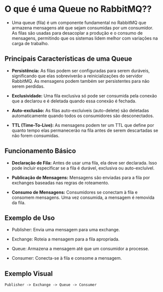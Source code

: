 # O que é uma Queue no RabbitMQ??

- Uma queue (fila) é um componente fundamental no RabbitMQ que armazena mensagens até que sejam consumidas por um consumidor. As filas são usadas para desacoplar a produção e o consumo de mensagens, permitindo que os sistemas lidem melhor com variações na carga de trabalho.

## Principais Características de uma Queue

- **Persistência:** As filas podem ser configuradas para serem duráveis, significando que elas sobreviverão a reinicializações do servidor RabbitMQ. As mensagens podem também ser persistentes para não serem perdidas.

- **Exclusividade:** Uma fila exclusiva só pode ser consumida pela conexão que a declarou e é deletada quando essa conexão é fechada.

- **Auto-exclusão:** As filas auto-excluíveis (auto-delete) são deletadas automaticamente quando todos os consumidores são desconectados.

- **TTL (Time-To-Live):** As mensagens podem ter um TTL que define por quanto tempo elas permanecerão na fila antes de serem descartadas se não forem consumidas.

## Funcionamento Básico
 - **Declaração de Fila:** Antes de usar uma fila, ela deve ser declarada. Isso pode incluir especificar se a fila é durável, exclusiva ou auto-excluível.

 - **Publicação de Mensagens:** Mensagens são enviadas para a fila por exchanges baseadas nas regras de roteamento.

 - **Consumo de Mensagens:** Consumidores se conectam à fila e consomem mensagens. Uma vez consumida, a mensagem é removida da fila.


## Exemplo de Uso

- Publisher: Envia uma mensagem para uma exchange.

- Exchange: Roteia a mensagem para a fila apropriada.

- Queue: Armazena a mensagem até que um consumidor a processe.

- Consumer: Conecta-se à fila e consome a mensagem.

## Exemplo Visual
```text
Publisher -> Exchange -> Queue -> Consumer
```